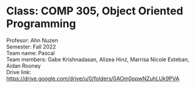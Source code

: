 # Class: COMP 305, Object Oriented Programming
  Profesor: Ahn Nuzen\
  Semester: Fall 2022\
  Team name: Pascal\
  Team members: Gabe Krishnadasan, Alizea Hinz, Marrisa Nicole Esteban, Aidan Rooney\
  Drive link: https://drive.google.com/drive/u/0/folders/0AOm0ppwNZuhLUk9PVA
